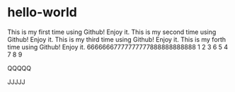 # hello-world
This is my first time using Github! Enjoy it.
This is my second time using Github! Enjoy it.
This is my third time using Github! Enjoy it.
This is my forth time using Github! Enjoy it.
66666667777777777888888888888
1
2
3
6
5
4
7
8
9

QQQQQ

JJJJJ
